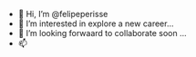 - 👋 Hi, I’m @felipeperisse
- 👀 I’m interested in explore a new career...
- 💞️ I’m looking forwaard to collaborate soon ...
- 📫 

<!---
felipeperisse/felipeperisse is a ✨ special ✨ repository because its `README.md` (this file) appears on your GitHub profile.
You can click the Preview link to take a look at your changes.
--->
